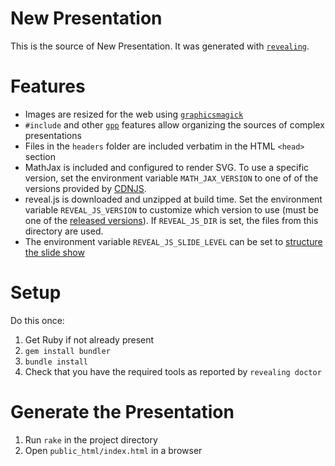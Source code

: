 # New Presentation

This is the source of New Presentation. It was generated with [`revealing`](https://github.com/suhlig/revealing).

# Features

* Images are resized for the web using [`graphicsmagick`](http://www.graphicsmagick.org/)
* `#include` and other [`gpp`](https://logological.org/gpp) features allow organizing the sources of complex presentations
* Files in the `headers` folder are included verbatim in the HTML `<head>` section
* MathJax is included and configured to render SVG. To use a specific version, set the environment variable `MATH_JAX_VERSION` to one of of the versions provided by [CDNJS](https://cdnjs.com/libraries/mathjax).
* reveal.js is downloaded and unzipped at build time. Set the environment variable `REVEAL_JS_VERSION` to customize which version to use (must be one of the [released versions](https://github.com/hakimel/reveal.js/releases)). If `REVEAL_JS_DIR` is set, the files from this directory are used.
* The environment variable `REVEAL_JS_SLIDE_LEVEL` can be set to [structure the slide show](https://pandoc.org/MANUAL.html#structuring-the-slide-show)

# Setup

Do this once:

1. Get Ruby if not already present
1. `gem install bundler`
1. `bundle install`
1. Check that you have the required tools as reported by `revealing doctor`

# Generate the Presentation

1. Run `rake` in the project directory
1. Open `public_html/index.html` in a browser
